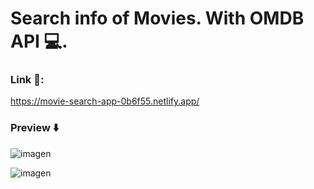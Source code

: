 # Search info of Movies. With OMDB API :computer:.

### Link :link::
https://movie-search-app-0b6f55.netlify.app/

### **Preview** :arrow_down:

![imagen](https://user-images.githubusercontent.com/58391098/89142662-ae131a00-d50d-11ea-92a3-f44300512068.png)

![imagen](https://user-images.githubusercontent.com/58391098/89142780-03e7c200-d50e-11ea-940b-a3b191a76e99.png)
